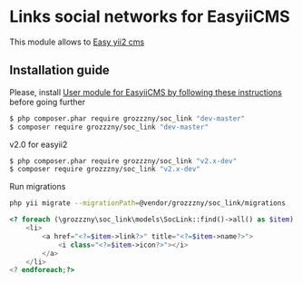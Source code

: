 Links social networks for EasyiiCMS
==============================

This module allows to [Easy yii2 cms](http://github.com/noumo/easyii) 

## Installation guide

Please, install [User module for EasyiiCMS by following these instructions](https://github.com/grozzzny/soc_link) before going further

```bash
$ php composer.phar require grozzzny/soc_link "dev-master"
$ composer require grozzzny/soc_link "dev-master"
```

v2.0 for easyii2
```bash
$ php composer.phar require grozzzny/soc_link "v2.x-dev"
$ composer require grozzzny/soc_link "v2.x-dev"
```

Run migrations
```bash
php yii migrate --migrationPath=@vendor/grozzzny/soc_link/migrations
```

```php
<? foreach (\grozzzny\soc_link\models\SocLink::find()->all() as $item):?>
    <li>
        <a href="<?=$item->link?>" title="<?=$item->name?>">
            <i class="<?=$item->icon?>"></i>
        </a>
    </li>
<? endforeach;?>
```
